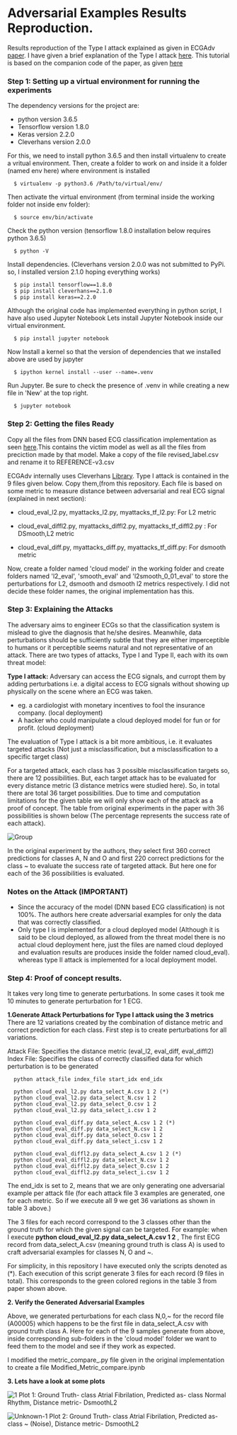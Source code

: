 # Adversarial Examples Results Reproduction.
Results reproduction of the Type I attack explained as given in ECGAdv [paper](https://arxiv.org/abs/1901.03808). I have given a brief explanation of the Type I attack [here](https://github.com/Bibek-Poudel/Adversarial_Examples_Results_Reproduction/blob/master/Type_I_Attack_Explanation.pdf). 
This tutorial is based on the companion code of the paper, as given [here](https://github.com/codespace123/ECGadv)

### Step 1: Setting up a virtual environment for running the experiments
The dependency versions for the project are:  
  - python version 3.6.5
  - Tensorflow version 1.8.0
  - Keras version 2.2.0
  - Cleverhans version 2.0.0
  
For this, we need to install python 3.6.5 and then install virtualenv to create a vritual environment.
Then, create a folder to work on and inside it a folder (named env here) where environment is installed

      $ virtualenv -p python3.6 /Path/to/virtual/env/

Then activate the virtual environment (from terminal inside the working folder not inside env folder):

      $ source env/bin/activate

Check the python version (tensorflow 1.8.0 installation below requires python 3.6.5)

      $ python -V

Install dependencies. (Cleverhans version 2.0.0 was not submitted to PyPi. so, I installed version 2.1.0 hoping everything works)

      $ pip install tensorflow==1.8.0
      $ pip install cleverhans==2.1.0
      $ pip install keras==2.2.0

Although the original code has implemented everything in python script, I have also used Jupyter Notebook 
Lets install Jupyter Notebook inside our virtual environment.
 
      $ pip install jupyter notebook

Now Install a kernel so that the version of dependencies that we installed above are used by jupyter

      $ ipython kernel install --user --name=.venv

Run Jupyter. Be sure to check the presence of .venv in while creating a new file in 'New' at the top right.

      $ jupyter notebook 

###  Step 2: Getting the files Ready
Copy all the files from DNN based ECG classification implementation as seen [here](https://github.com/Bibek-Poudel/DNN_ECG_Implementation).This contains the victim model as well as all the files from preciction made by that model. Make a copy of the file revised_label.csv and rename it to REFERENCE-v3.csv 

ECGAdv internally uses Cleverhans [Library](https://github.com/tensorflow/cleverhans). Type I attack is contained in the 9 files given below. Copy them,(from this repository. Each file is based on some metric to measure distance between adversarial and real ECG signal (explained in next section):

  - cloud_eval_l2.py, myattacks_l2.py, myattacks_tf_l2.py: For L2 metric
  
  - cloud_eval_diffl2.py, myattacks_diffl2.py, myattacks_tf_diffl2.py : For DSmooth,L2 metric
  
  - cloud_eval_diff.py, myattacks_diff.py, myattacks_tf_diff.py: For dsmooth metric

Now, create a folder named 'cloud model' in the working folder and create folders named 'l2_eval', 'smooth_eval' and 'l2smooth_0_01_eval' to store the perturbations for L2, dsmooth and dsmooth l2 metrics respectively. I did not decide these folder names, the original implementation has this.

### Step 3: Explaining the Attacks

The adversary aims to engineer ECGs so that the classification system is mislead to give the diagnosis that he/she desires. Meanwhile, data perturbations should be sufficiently subtle that they are either imperceptible to humans or it perceptible seems natural and not representative of an attack. There are two types of attacks, Type I and Type II, each with its own threat model: 

__Type I attack:__ Adversary can access the ECG signals, and curropt them by adding perturbations i.e. a digital access to ECG signals without showing up physically on the scene where an ECG was taken.

- eg. a cardiologist with monetary incentives to fool the insurance company. (local deployment)
- A hacker who could manipulate a cloud deployed model for fun or for profit. (cloud deployment)

The evaluation of Type I attack is a bit more ambitious, i.e. it evaluates targeted attacks (Not just a misclassification, but a misclassification to a specific target class)

For a targeted attack, each class has 3 possible misclassification targets so, there are 12 possibilities. But, each target attack has to be evaluated for every distance metric (3 distance metrics were studied here). So, in total there are total 36 target possibilities. Due to time and computation limitations for the given table we will only show each of the attack as a proof of concept. The table from original experiments in the paper with 36 possibilities is shown below (The percentage represents the success rate of each attack). 

![Group](https://user-images.githubusercontent.com/15305740/83802116-cf6f9b00-a66f-11ea-99e5-9599077ea27e.png)

In the original experiment by the authors, they select first 360 correct predictions for classes A, N and O and first 220 correct predictions  for the class ~ to evaluate the success rate of targeted attack. But here one for each of the 36 possibilities is evaluated.

### Notes on the Attack (IMPORTANT)
- Since the accuracy of the model (DNN based ECG classification) is not 100%. The authors here create adversarial examples for only the data that was correctly classified. 
- Only type I is implemented for a cloud deployed model (Although it is said to be cloud deployed, as allowed from the threat model there is no actual cloud deployment here, just the files are named cloud deployed and evaluation results are produces inside the folder named cloud_eval). whereas type II attack is implemented for a local deployment model. 

###  Step 4: Proof of concept results. 
It takes very long time to generate perturbations. In some cases it took me 10 minutes to generate perturbation for 1 ECG.

__1.Generate Attack Perturbations for Type I attack using the 3 metrics__
There are 12 variations created by the combination of distance metric and correct prediction for each class. First step is to create perturbations for all variations.

Attack File: Specifies the distance metric (eval_l2, eval_diff, eval_diffl2)
Index File: Specifies the class of correctly classified data for which perturbation is to be generated

      python attack_file index_file start_idx end_idx
      
      python cloud_eval_l2.py data_select_A.csv 1 2 (*)
      python cloud_eval_l2.py data_select_N.csv 1 2
      python cloud_eval_l2.py data_select_O.csv 1 2
      python cloud_eval_l2.py data_select_i.csv 1 2
      
      python cloud_eval_diff.py data_select_A.csv 1 2 (*)
      python cloud_eval_diff.py data_select_N.csv 1 2
      python cloud_eval_diff.py data_select_O.csv 1 2
      python cloud_eval_diff.py data_select_i.csv 1 2
      
      python cloud_eval_diffl2.py data_select_A.csv 1 2 (*)
      python cloud_eval_diffl2.py data_select_N.csv 1 2
      python cloud_eval_diffl2.py data_select_O.csv 1 2
      python cloud_eval_diffl2.py data_select_i.csv 1 2

The end_idx is set to 2, means that we are only generating one adversarial example per attack file (for each attack file 3 examples are generated, one for each metric. So if we execute all 9 we get 36 variations as shown in table 3 above.) 

The 3 files for each record correspond to the 3 classes other than the ground truth for which the given signal can be targeted. For example: when I execute __python cloud_eval_l2.py data_select_A.csv 1 2__ , The first ECG record from data_select_A.csv (meaning ground truth is class A) is used to craft adversarial examples for classes N, O and ~.

For simplicity, in this repository I have executed only the scripts denoted as (*). Each execution of this script generate 3 files for each record (9 files in total). This corresponds to the green colored regions in the table 3 from paper shown above.

__2. Verify the Generated Adversarial Examples__

Above, we generated perturbations for each class N,0,~ for the record file (A00005) which happens to be the first file in data_select_A.csv with ground truth class A. 
Here for each of the 9 samples generate from above, inside corresponding sub-folders in the 'cloud model' folder we want to feed them to the model and see if they work as expected.

I modified the metric_compare_.py file given in the original implementation to create a file Modified_Metric_compare.ipynb

__3. Lets have a look at some plots__


![1](https://user-images.githubusercontent.com/15305740/83810400-af46d880-a67d-11ea-9a96-1b598cf222cc.png)
Plot 1: Ground Truth- class Atrial Fibrilation, Predicted as- class Normal Rhythm, Distance metric- DsmoothL2


![Unknown-1](https://user-images.githubusercontent.com/15305740/83810465-cc7ba700-a67d-11ea-99f8-204285c629ef.png)
Plot 2: Ground Truth- class Atrial Fibrilation, Predicted as- class ~ (Noise), Distance metric- DsmoothL2
